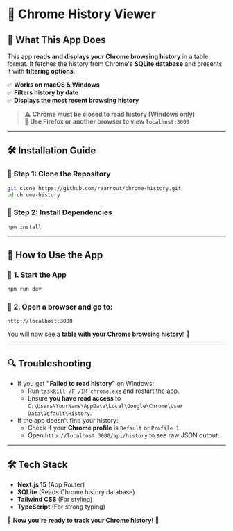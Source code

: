 # 🚀 Chrome History Viewer

## 📌 What This App Does
This app **reads and displays your Chrome browsing history** in a table format.
It fetches the history from Chrome's **SQLite database** and presents it with **filtering options**.

✅ **Works on macOS & Windows**  
✅ **Filters history by date**  
✅ **Displays the most recent browsing history**  

> ⚠️ **Chrome must be closed to read history (Windows only)**  
> 🦊 **Use Firefox or another browser to view `localhost:3000`**

---

## 🛠️ **Installation Guide**

### 🔹 **Step 1: Clone the Repository**
```bash
git clone https://github.com/raarnout/chrome-history.git
cd chrome-history
```

### 🔹 **Step 2: Install Dependencies**
```bash
npm install
```

---

## 🚀 **How to Use the App**

### 🔹 **1. Start the App**
```bash
npm run dev
```

### 🔹 **2. Open a browser and go to:**
```
http://localhost:3000
```

You will now see a **table with your Chrome browsing history**! 🎉  

---

## 🔍 **Troubleshooting**
- If you get **"Failed to read history"** on Windows:
  - Run `taskkill /F /IM chrome.exe` and restart the app.
  - Ensure **you have read access** to `C:\Users\YourName\AppData\Local\Google\Chrome\User Data\Default\History`.
- If the app doesn't find your history:
  - Check if your **Chrome profile** is `Default` or `Profile 1`.
  - Open `http://localhost:3000/api/history` to see raw JSON output.

---

## 🛠️ **Tech Stack**
- **Next.js 15** (App Router)
- **SQLite** (Reads Chrome history database)
- **Tailwind CSS** (For styling)
- **TypeScript** (For strong typing)

📌 **Now you're ready to track your Chrome history! 🚀**

